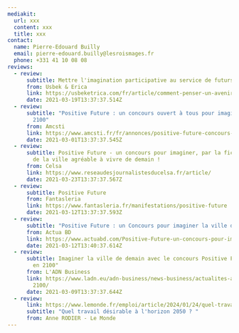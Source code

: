```yaml
---
mediakit:
  url: xxx
  content: xxx
  title: xxx
contact:
  name: Pierre-Edouard Builly
  email: pierre-edouard.builly@lesroismages.fr
  phone: +331 41 10 08 08
reviews:
  - review:
      subtitle: Mettre l'imagination participative au service de futurs positifs
      from: Usbek & Erica
      link: https://usbeketrica.com/fr/article/comment-penser-un-avenir-desirable
      date: 2021-03-19T13:37:37.514Z
  - review:
      subtitle: "Positive Future : un concours ouvert à tous pour imaginer la ville de
        2100"
      from: Amcsti
      link: https://www.amcsti.fr/fr/annonces/positive-future-concours-ouvert-a-imaginer-ville-de-2100/
      date: 2021-03-01T13:37:37.545Z
  - review:
      subtitle: Positive Future - un concours pour imaginer, par la fiction, le visage
        de la ville agréable à vivre de demain !
      from: Celsa
      link: https://www.reseaudesjournalistesducelsa.fr/article/
      date: 2021-03-23T13:37:37.567Z
  - review:
      subtitle: Positive Future
      from: Fantasleria
      link: https://www.fantasleria.fr/manifestations/positive-future
      date: 2021-03-12T13:37:37.593Z
  - review:
      subtitle: "Positive Future : un Concours pour imaginer la ville de 2100"
      from: Actua BD
      link: https://www.actuabd.com/Positive-Future-un-concours-pour-imaginer-la-ville-de-2100
      date: 2021-03-12T13:40:37.614Z
  - review:
      subtitle: Imaginer la ville de demain avec le concours Positive Future "La ville
        en 2100"
      from: L'ADN Business
      link: https://www.ladn.eu/adn-business/news-business/actualites-annonceurs/concours-positive-future-ville-
        2100/
      date: 2021-03-09T13:37:37.644Z
  - review:
      link: https://www.lemonde.fr/emploi/article/2024/01/24/quel-travail-desirable-a-l-horizon-2050_6212645_1698637.html?lmd_medium=al&lmd_campaign=envoye-par-appli&lmd_creation=ios&lmd_source=default
      subtitle: "Quel travail désirable à l'horizon 2050 ? "
      from: Anne RODIER - Le Monde
---
```

